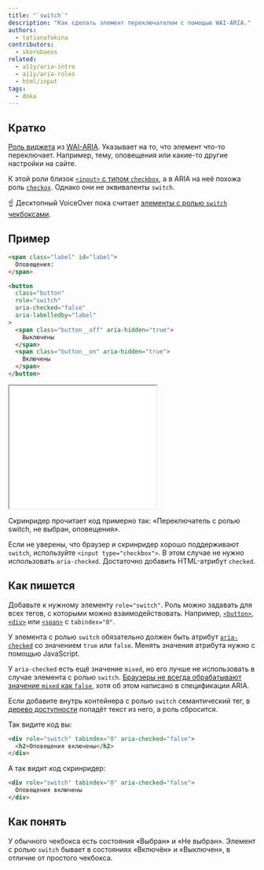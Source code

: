 ```yaml
---
title: "`switch`"
description: "Как сделать элемент переключателем с помощью WAI-ARIA."
authors:
  - tatianafokina
contributors:
  - skorobaeus
related:
  - a11y/aria-intro
  - a11y/aria-roles
  - html/input
tags:
  - doka
---
```


## Кратко

[Роль виджета](/a11y/aria-roles/#roli-vidzhetov) из [WAI-ARIA](/a11y/aria-intro/#specifikaciya). Указывает на то, что элемент что-то переключает. Например, тему, оповещения или какие-то другие настройки на сайте.

К этой роли близок [`<input>` с типом `checkbox`](/html/input/#type), а в ARIA на неё похожа роль [`checkox`](/a11y/role-checkbox/). Однако они не эквиваленты `switch`.

<aside>

☝ Десктопный VoiceOver пока считает [элементы с ролью `switch` чекбоксами](https://bugs.webkit.org/show_bug.cgi?id=196354).

</aside>

## Пример

```html
<span class="label" id="label">
  Оповещения:
</span>

<button
  class="button"
  role="switch"
  aria-checked="false"
  aria-labelledby="label"
>
  <span class="button__off" aria-hidden="true">
    Выключены
  </span>
  <span class="button__on" aria-hidden="true">
    Включены
  </span>
</button>
```

<iframe title="Кнопка-переключатель" src="demos/button-with-switch-role/" height="250"></iframe>

Скринридер прочитает код примерно так: «Переключатель с ролью switch, не выбран, оповещения».

Если не уверены, что браузер и скринридер хорошо поддерживают `switch`, используйте `<input type="checkbox">`. В этом случае не нужно использовать `aria-checked`. Достаточно добавить HTML-атрибут `checked`.

## Как пишется

Добавьте к нужному элементу `role="switch"`. Роль можно задавать для всех тегов, с которыми можно взаимодействовать. Например, [`<button>`](/html/button/), [`<div>`](/html/div/) или [`<span>`](/html/span/) с `tabindex="0"`.

У элемента с ролью `switch` обязательно должен быть атрибут [`aria-checked`](/a11y/aria-checked/) со значением `true` или `false`. Менять значения атрибута нужно с помощью JavaScript.

У `aria-checked` есть ещё значение `mixed`, но его лучше не использовать в случае элемента с ролью `switch`. [Браузеры не всегда обрабатывают значение `mixed` как `false`](https://adrianroselli.com/2021/10/switch-role-support.html), хотя об этом написано в спецификации ARIA.

Если добавите внутрь контейнера с ролью `switch` семантический тег, в [дерево доступности](/a11y/a11y-tree/) попадёт текст из него, а роль сбросится.

Так видите код вы:

```html
<div role="switch" tabindex="0" aria-checked="false">
  <h2>Оповещения включены</h2>
</div>
```

А так видит код скринридер:

```html
<div role="switch" tabindex="0" aria-checked="false">
  Оповещения включены
</div>
```

## Как понять

У обычного чекбокса есть состояния «Выбран» и «Не выбран». Элемент с ролью `switch` бывает в состояниях «Включён» и «Выключен», в отличие от простого чекбокса.
